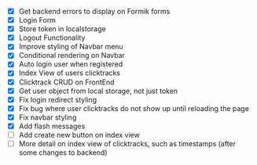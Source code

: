 - [x] Get backend errors to display on Formik forms
- [x] Login Form
- [x] Store token in localstorage
- [x] Logout Functionality
- [x] Improve styling of Navbar menu
- [x] Conditional rendering on Navbar
- [x] Auto login user when registered
- [x] Index View of users clicktracks
- [x] Clicktrack CRUD on FrontEnd
- [x] Get user object from local storage, not just token
- [x] Fix login redirect styling
- [x] Fix bug where user clicktracks do not show up until reloading the page
- [x] Fix navbar styling
- [x] Add flash messages
- [ ] Add create new button on index view
- [ ] More detail on index view of clicktracks, such as timestamps (after some changes to backend)